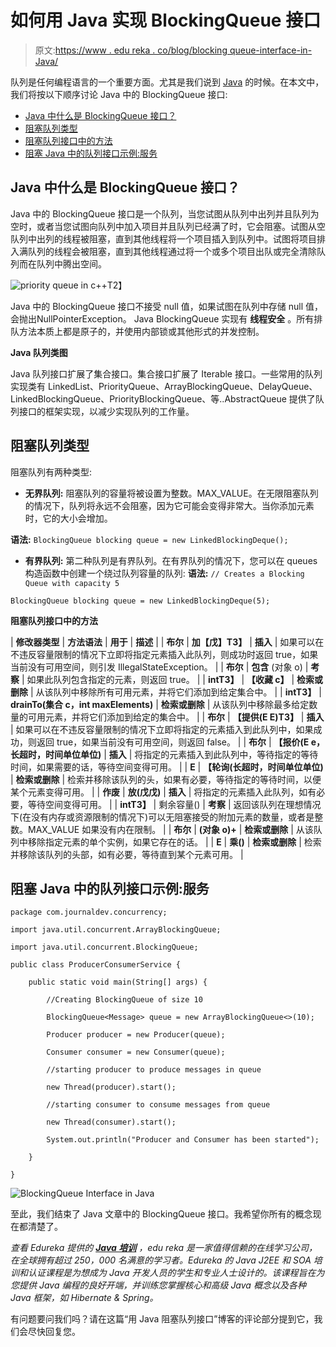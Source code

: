 # 如何用 Java 实现 BlockingQueue 接口

> 原文:[https://www . edu reka . co/blog/blocking queue-interface-in-Java/](https://www.edureka.co/blog/blockingqueue-interface-in-java/)

队列是任何编程语言的一个重要方面。尤其是我们说到 [Java](https://www.edureka.co/blog/java-tutorial/) 的时候。在本文中，我们将按以下顺序讨论 Java 中的 BlockingQueue 接口:

*   [Java 中什么是 BlockingQueue 接口？](#what)
*   [阻塞队列类型](#types)
*   [阻塞队列接口中的方法](#methods)
*   [阻塞 Java 中的队列接口示例:服务](#code)

## **Java 中什么是 BlockingQueue 接口？**

Java 中的 BlockingQueue 接口是一个队列，当您试图从队列中出列并且队列为空时，或者当您试图向队列中加入项目并且队列已经满了时，它会阻塞。试图从空队列中出列的线程被阻塞，直到其他线程将一个项目插入到队列中。试图将项目排入满队列的线程会被阻塞，直到其他线程通过将一个或多个项目出队或完全清除队列而在队列中腾出空间。

![priority queue in c++](../Images/5997b4fb2c10995ce28bafde5c62b84a.png)T2】

Java 中的 BlockingQueue 接口不接受 null 值，如果试图在队列中存储 null 值，会抛出NullPointerException。 Java BlockingQueue 实现有 **线程安全** 。所有排队方法本质上都是原子的，并使用内部锁或其他形式的并发控制。

**Java 队列类图**

Java 队列接口扩展了集合接口。集合接口扩展了 Iterable 接口。一些常用的队列实现类有 LinkedList、PriorityQueue、ArrayBlockingQueue、DelayQueue、LinkedBlockingQueue、PriorityBlockingQueue、等..AbstractQueue 提供了队列接口的框架实现，以减少实现队列的工作量。

## **阻塞队列类型**

阻塞队列有两种类型:

*   **无界队列:** 阻塞队列的容量将被设置为整数。MAX_VALUE。在无限阻塞队列的情况下，队列将永远不会阻塞，因为它可能会变得非常大。当你添加元素时，它的大小会增加。

**语法:** `BlockingQueue blocking queue = new LinkedBlockingDeque();`

*   **有界队列:** 第二种队列是有界队列。在有界队列的情况下，您可以在 queues 构造函数中创建一个绕过队列容量的队列: **语法:** `// Creates a Blocking Queue with capacity 5`

`BlockingQueue blocking queue = new LinkedBlockingDeque(5);`

**阻塞队列接口中的方法**

| **修改器类型** | **方法语法** | **用于** | **描述** |
| **布尔** | **加【戊】T3】** | **插入** | 如果可以在不违反容量限制的情况下立即将指定元素插入此队列，则成功时返回 true，如果当前没有可用空间，则引发 IllegalStateException。 |
| **布尔** | **包含** (对象 o) | **考察** | 如果此队列包含指定的元素，则返回 true。 |
| **intT3】** | **【收藏 c】** | **检索或删除** | 从该队列中移除所有可用元素，并将它们添加到给定集合中。 |
| **intT3】** | **drainTo(集合 c，int maxElements)** | **检索或删除** | 从该队列中移除最多给定数量的可用元素，并将它们添加到给定的集合中。 |
| **布尔** | **【提供(E E)T3】** | **插入** | 如果可以在不违反容量限制的情况下立即将指定的元素插入到此队列中，如果成功，则返回 true，如果当前没有可用空间，则返回 false。 |
| **布尔** | **【报价(E e，长超时，时间单位单位)** | **插入** | 将指定的元素插入到此队列中，等待指定的等待时间，如果需要的话，等待空间变得可用。 |
| **E** | **【轮询(长超时，时间单位单位)** | **检索或删除** | 检索并移除该队列的头，如果有必要，等待指定的等待时间，以便某个元素变得可用。 |
| **作废** | **放(戊戊)** | **插入** | 将指定的元素插入此队列，如有必要，等待空间变得可用。 |
| **intT3】** | 剩余容量() | **考察** | 返回该队列在理想情况下(在没有内存或资源限制的情况下)可以无阻塞接受的附加元素的数量，或者是整数。MAX_VALUE 如果没有内在限制。 |
| **布尔** | **(对象 o)+** | **检索或删除** | 从该队列中移除指定元素的单个实例，如果它存在的话。 |
| **E** | **乘()** | **检索或删除** | 检索并移除该队列的头部，如有必要，等待直到某个元素可用。 |

## **阻塞 Java 中的队列接口示例:服务**

```
package com.journaldev.concurrency;

import java.util.concurrent.ArrayBlockingQueue;

import java.util.concurrent.BlockingQueue;

public class ProducerConsumerService {

    public static void main(String[] args) {

        //Creating BlockingQueue of size 10

        BlockingQueue<Message> queue = new ArrayBlockingQueue<>(10);

        Producer producer = new Producer(queue);	

        Consumer consumer = new Consumer(queue);

        //starting producer to produce messages in queue

        new Thread(producer).start();

        //starting consumer to consume messages from queue

        new Thread(consumer).start();

        System.out.println("Producer and Consumer has been started");

    }

}
```

![BlockingQueue Interface in Java](../Images/698363aa6ab7b8a7d453fcb5e04169d3.png)

至此，我们结束了 Java 文章中的 BlockingQueue 接口。我希望你所有的概念现在都清楚了。

*查看 Edureka 提供的  [**Java 培训**](https://www.edureka.co/java-j2ee-soa-training)* *，edu reka 是一家值得信赖的在线学习公司，在全球拥有超过 250，000 名满意的学习者。Edureka 的 Java J2EE 和 SOA 培训和认证课程是为想成为 Java 开发人员的学生和专业人士设计的。该课程旨在为您提供 Java 编程的良好开端，并训练您掌握核心和高级 Java 概念以及各种 Java 框架，如 Hibernate & Spring。*

有问题要问我们吗？请在这篇“用 Java 阻塞队列接口”博客的评论部分提到它，我们会尽快回复您。